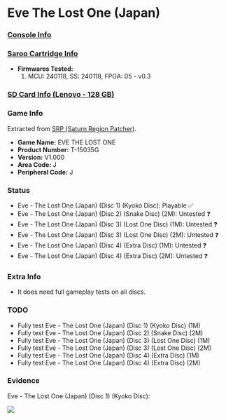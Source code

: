 # Eve The Lost One (Japan)

### [Console Info](../../../../../Info/Consoles/VA13/README.md)

### [Saroo Cartridge Info](../../../../../Info/Cartridges/RetroGameParadiseStore/1.32F/README.md)

- <b>Firmwares Tested:</b>
  1. MCU: 240118, SS: 240118, FPGA: 05 - v0.3

### [SD Card Info (Lenovo - 128 GB)](../../../../../Info/SdCards/Lenovo/128GB/fat32/README.md)

### Game Info

Extracted from [SRP (Saturn Region Patcher)](https://segaxtreme.net/resources/saturn-region-patcher.81/download).

- <b>Game Name:</b> EVE THE LOST ONE
- <b>Product Number:</b> T-15035G
- <b>Version:</b> V1.000
- <b>Area Code:</b> J
- <b>Peripheral Code:</b> J

### Status

- Eve - The Lost One (Japan) (Disc 1) (Kyoko Disc): Playable :white_check_mark:
- Eve - The Lost One (Japan) (Disc 2) (Snake Disc) (2M): Untested :question:
- Eve - The Lost One (Japan) (Disc 3) (Lost One Disc) (1M): Untested :question:
- Eve - The Lost One (Japan) (Disc 3) (Lost One Disc) (2M): Untested :question:
- Eve - The Lost One (Japan) (Disc 4) (Extra Disc) (1M): Untested :question:
- Eve - The Lost One (Japan) (Disc 4) (Extra Disc) (2M): Untested :question:

### Extra Info

- It does need full gameplay tests on all discs.

### TODO

- Fully test Eve - The Lost One (Japan) (Disc 1) (Kyoko Disc) (1M)
- Fully test Eve - The Lost One (Japan) (Disc 2) (Snake Disc) (2M)
- Fully test Eve - The Lost One (Japan) (Disc 3) (Lost One Disc) (1M)
- Fully test Eve - The Lost One (Japan) (Disc 3) (Lost One Disc) (2M)
- Fully test Eve - The Lost One (Japan) (Disc 4) (Extra Disc) (1M)
- Fully test Eve - The Lost One (Japan) (Disc 4) (Extra Disc) (2M)

### Evidence

Eve - The Lost One (Japan) (Disc 1) (Kyoko Disc):

[![](https://img.youtube.com/vi/63UpcjTuZCI/0.jpg)](https://www.youtube.com/watch?v=63UpcjTuZCI)
